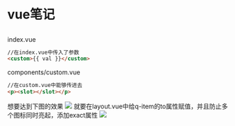 # vue笔记

## <slot></slot>

index.vue

```html
//在index.vue中传入了参数
<custom>{{ val }}</custom>
```

components/custom.vue

```html
//在custom.vue中能够传进去
<p><slot></slot></p>
```

想要达到下图的效果
![](https://cdn.jsdelivr.net/gh/you-bowen/func_picgo/20200905092711.png)
就要在layout.vue中给q-item的to属性赋值，并且防止多个图标同时亮起，添加exact属性
![](https://cdn.jsdelivr.net/gh/you-bowen/func_picgo/20200905094651.png)

